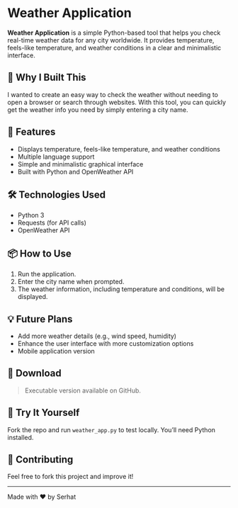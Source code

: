 
# Weather Application

**Weather Application** is a simple Python-based tool that helps you check real-time weather data for any city worldwide. It provides temperature, feels-like temperature, and weather conditions in a clear and minimalistic interface.

## 🎯 Why I Built This

I wanted to create an easy way to check the weather without needing to open a browser or search through websites. With this tool, you can quickly get the weather info you need by simply entering a city name.

## 🚀 Features

- Displays temperature, feels-like temperature, and weather conditions
- Multiple language support
- Simple and minimalistic graphical interface
- Built with Python and OpenWeather API

## 🛠️ Technologies Used

- Python 3
- Requests (for API calls)
- OpenWeather API

## 📦 How to Use

1. Run the application.
2. Enter the city name when prompted.
3. The weather information, including temperature and conditions, will be displayed.

## 💡 Future Plans

- Add more weather details (e.g., wind speed, humidity)
- Enhance the user interface with more customization options
- Mobile application version

## 📎 Download

> Executable version available on GitHub.

## 🧠 Try It Yourself

Fork the repo and run `weather_app.py` to test locally. You’ll need Python installed.

## 🤝 Contributing

Feel free to fork this project and improve it!

---

Made with ❤️ by Serhat
